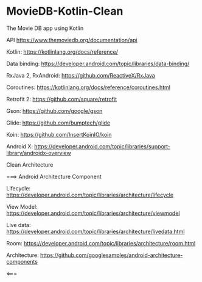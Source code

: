 # MovieDB-Kotlin-Clean
The Movie DB app using Kotlin

API https://www.themoviedb.org/documentation/api

Kotlin: https://kotlinlang.org/docs/reference/

Data binding: https://developer.android.com/topic/libraries/data-binding/

RxJava 2, RxAndroid: https://github.com/ReactiveX/RxJava

Coroutines: https://kotlinlang.org/docs/reference/coroutines.html

Retrofit 2: https://github.com/square/retrofit

Gson: https://github.com/google/gson

Glide: https://github.com/bumptech/glide

Koin: https://github.com/InsertKoinIO/koin

Android X: https://developer.android.com/topic/libraries/support-library/androidx-overview

Clean Architecture


===> Android Architecture Component

Lifecycle: https://developer.android.com/topic/libraries/architecture/lifecycle

View Model: https://developer.android.com/topic/libraries/architecture/viewmodel

Live data: https://developer.android.com/topic/libraries/architecture/livedata.html

Room: https://developer.android.com/topic/libraries/architecture/room.html

Architecture: https://github.com/googlesamples/android-architecture-components

<===
